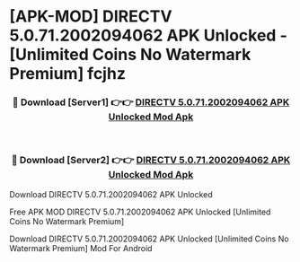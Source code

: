 # [APK-MOD] DIRECTV 5.0.71.2002094062 APK Unlocked - [Unlimited Coins No Watermark Premium] fcjhz



<div align="center">
<h3>🔴 Download [Server1] 👉👉 <a href="https://momento.my/?title=DIRECTV_5.0.71.2002094062_APK_Unlocked">DIRECTV 5.0.71.2002094062 APK Unlocked Mod Apk</a></h3><br>

<h3>🔴 Download [Server2] 👉👉 <a href="https://momento.my/?title=DIRECTV_5.0.71.2002094062_APK_Unlocked">DIRECTV 5.0.71.2002094062 APK Unlocked Mod Apk</a></h3>
</div>



Download DIRECTV 5.0.71.2002094062 APK Unlocked 

Free APK MOD DIRECTV 5.0.71.2002094062 APK Unlocked [Unlimited Coins No Watermark Premium]

Download DIRECTV 5.0.71.2002094062 APK Unlocked [Unlimited Coins No Watermark Premium] Mod For Android
